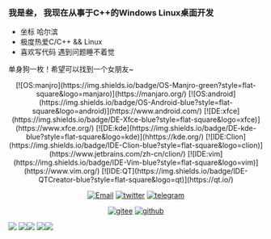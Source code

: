 ### 我是叁， 我现在从事于C++的Windows Linux桌面开发

- 坐标 哈尔滨
- 极度热爱C/C++ && Linux
- 喜欢写代码 遇到问题睡不着觉

单身狗一枚！希望可以找到一个女朋友~

<div align="center">
[![OS:manjro](https://img.shields.io/badge/OS-Manjro-green?style=flat-square&logo=manjaro)](https://manjaro.org/)
[![OS:android](https://img.shields.io/badge/OS-Android-blue?style=flat-square&logo=android)](https://www.android.com/)
[![DE:xfce](https://img.shields.io/badge/DE-Xfce-blue?style=flat-square&logo=xfce)](https://www.xfce.org/)
[![DE:kde](https://img.shields.io/badge/DE-kde-blue?style=flat-square&logo=kde)](hhttps://kde.org/)
[![IDE:Clion](https://img.shields.io/badge/IDE-Clion-blue?style=flat-square&logo=clion)](https://www.jetbrains.com/zh-cn/clion/)
[![IDE:vim](https://img.shields.io/badge/IDE-Vim-blue?style=flat-square&logo=vim)](https://www.vim.org/)
[![IDE:QT](https://img.shields.io/badge/IDE-QTCreator-blue?style=flat-square&logo=qt)](https://qt.io/)

[![Email](https://img.shields.io/badge/EMail-liuhuan@dthree.cn-green?style=flat-square&logo=gmail)](mailto:liuhuan@dthree.cn)
[![twitter](https://img.shields.io/badge/Twitter-dthree0125-blue?style=flat-square&logo=twitter)](https://twitter.com/dthree0125)
[![telegram](https://img.shields.io/badge/Telegram-dthree523-blue?style=flat-square&logo=telegram)](https://t.me/dthree523)

[![gitee](https://img.shields.io/badge/Gitee-Lutio0215-red?style=flat-square&logo=gitee)](https://gitee.com/Lutio0215)
[![github](https://img.shields.io/badge/GitHub-DthRee523-black?style=flat-square&logo=github)](https://github.com/DthRee523)

</div>

![](https://github-profile-summary-cards.vercel.app/api/cards/profile-details?username=Dthree523&theme=github_dark)
![](https://github-profile-summary-cards.vercel.app/api/cards/repos-per-language?username=Dthree523&theme=github_dark)![](https://github-profile-summary-cards.vercel.app/api/cards/most-commit-language?username=Dthree523&theme=github_dark)
![](https://github-profile-summary-cards.vercel.app/api/cards/stats?username=Dthree523&theme=github_dark)![](https://github-profile-summary-cards.vercel.app/api/cards/productive-time?username=Dthree523&theme=github_dark)
